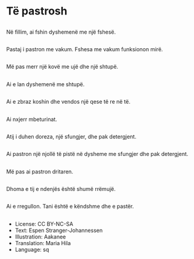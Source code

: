 # Të pastrosh

##
Në fillim, ai fshin dyshemenë me një fshesë.

##
Pastaj i pastron me vakum. Fshesa me vakum funksionon mirë.

##
Më pas merr një kovë me ujë dhe një shtupë.

##
Ai e lan dyshemenë me shtupë.

##
Ai e zbraz koshin dhe vendos një qese të re në të.

##
Ai nxjerr mbeturinat.

##
Atij i duhen doreza, një sfungjer, dhe pak detergjent.

##
Ai pastron një njollë të pistë në dysheme me sfungjer dhe pak detergjent.

##
Më pas ai pastron dritaren.

##
Dhoma e tij e ndenjës është shumë rrëmujë.

##
Ai e rregullon. Tani është e këndshme dhe e pastër.

##
* License: CC BY-NC-SA
* Text: Espen Stranger-Johannessen
* Illustration: Aakanee
* Translation: Maria Hila
* Language: sq
